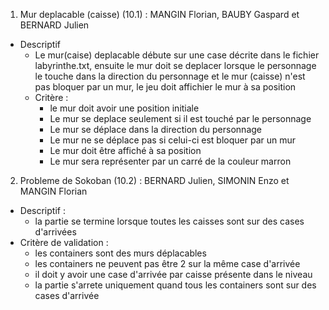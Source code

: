 1. Mur deplacable (caisse) (10.1) : MANGIN Florian, BAUBY Gaspard et BERNARD Julien
- Descriptif
  - Le mur(caise) deplacable débute sur une case décrite dans le fichier labyrinthe.txt, ensuite le mur doit se deplacer
    lorsque le personnage le touche dans la direction du personnage et le mur (caisse) n'est pas bloquer par un mur, 
    le jeu doit affichier le mur à sa position
  - Critère : 
    - le mur doit avoir une position initiale
    - Le mur se deplace seulement si il est touché par le personnage
    - Le mur se déplace dans la direction du personnage
    - Le mur ne se déplace pas si celui-ci est bloquer par un mur
    - Le mur doit être affiché à sa position
    - Le mur sera représenter par un carré de la couleur marron




2. Probleme de Sokoban (10.2) : BERNARD Julien, SIMONIN Enzo et MANGIN Florian
- Descriptif : 
    - la partie se termine lorsque toutes les caisses sont sur des cases d'arrivées
- Critère de validation : 
    - les containers sont des murs déplacables
    - les containers ne peuvent pas être 2 sur la même case d'arrivée 
    - il doit y avoir une case d'arrivée par caisse présente dans le niveau
    - la partie s'arrete uniquement quand tous les containers sont sur des cases d'arrivée

